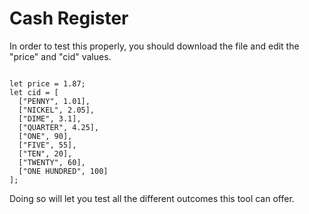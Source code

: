 # Cash Register

In order to test this properly, you should download the file and edit the "price" and "cid" values.

<code>
let price = 1.87;
let cid = [
  ["PENNY", 1.01],
  ["NICKEL", 2.05],
  ["DIME", 3.1],
  ["QUARTER", 4.25],
  ["ONE", 90],
  ["FIVE", 55],
  ["TEN", 20],
  ["TWENTY", 60],
  ["ONE HUNDRED", 100]
];
</code>

Doing so will let you test all the different outcomes this tool can offer.

